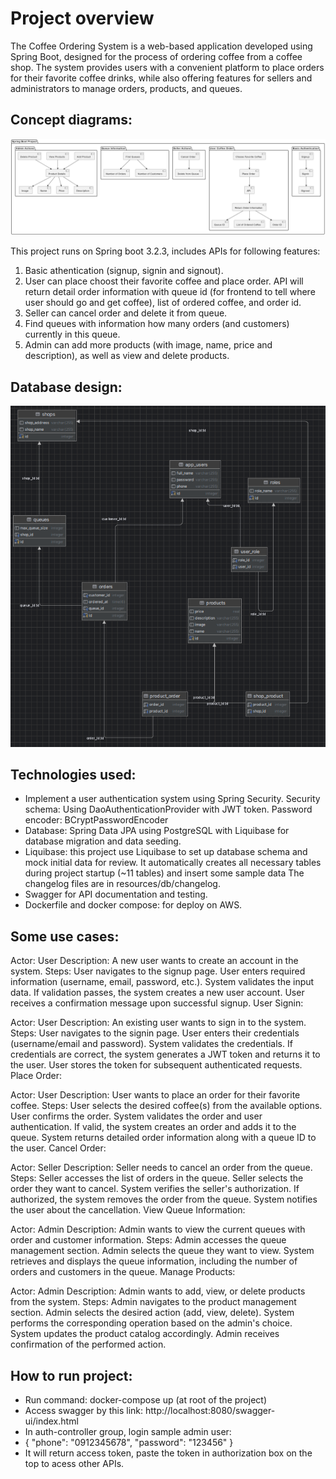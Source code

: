 # Project overview

The Coffee Ordering System is a web-based application developed using Spring Boot, designed for the process of ordering coffee from a coffee shop. The system provides users with a convenient platform to place orders for their favorite coffee drinks, while also offering features for sellers and administrators to manage orders, products, and queues.

## Concept diagrams:
![](diagram.png)

This project runs on Spring boot 3.2.3, includes APIs for following features:

1. Basic athentication (signup, signin and signout). 
2. User can place choost their favorite coffee and place order. API will return detail order information with queue id (for frontend to tell where user should go and get coffee), list of ordered coffee, and order id.
3. Seller can cancel order and delete it from queue.
4. Find queues with information how many orders (and customers) currently in this queue.
5. Admin can add more products (with image, name, price and description), as well as view and delete products.

## Database design:
![](db.png)


## Technologies used:
- Implement a user authentication system using Spring Security.
  Security schema: Using DaoAuthenticationProvider with JWT token. Password encoder: BCryptPasswordEncoder
- Database: Spring Data JPA using PostgreSQL with Liquibase for database migration and data seeding.
- Liquibase: this project use Liquibase to set up database schema and mock initial data for review.
  It automatically creates all necessary tables during project startup (~11 tables) and insert some sample data
  The changelog files are in resources/db/changelog.
- Swagger for API documentation and testing.
- Dockerfile and docker compose: for deploy on AWS.

## Some use cases:

Actor: User
Description: A new user wants to create an account in the system.
Steps:
User navigates to the signup page.
User enters required information (username, email, password, etc.).
System validates the input data.
If validation passes, the system creates a new user account.
User receives a confirmation message upon successful signup.
User Signin:

Actor: User
Description: An existing user wants to sign in to the system.
Steps:
User navigates to the signin page.
User enters their credentials (username/email and password).
System validates the credentials.
If credentials are correct, the system generates a JWT token and returns it to the user.
User stores the token for subsequent authenticated requests.
Place Order:

Actor: User
Description: User wants to place an order for their favorite coffee.
Steps:
User selects the desired coffee(s) from the available options.
User confirms the order.
System validates the order and user authentication.
If valid, the system creates an order and adds it to the queue.
System returns detailed order information along with a queue ID to the user.
Cancel Order:

Actor: Seller
Description: Seller needs to cancel an order from the queue.
Steps:
Seller accesses the list of orders in the queue.
Seller selects the order they want to cancel.
System verifies the seller's authorization.
If authorized, the system removes the order from the queue.
System notifies the user about the cancellation.
View Queue Information:

Actor: Admin
Description: Admin wants to view the current queues with order and customer information.
Steps:
Admin accesses the queue management section.
Admin selects the queue they want to view.
System retrieves and displays the queue information, including the number of orders and customers in the queue.
Manage Products:

Actor: Admin
Description: Admin wants to add, view, or delete products from the system.
Steps:
Admin navigates to the product management section.
Admin selects the desired action (add, view, delete).
System performs the corresponding operation based on the admin's choice.
System updates the product catalog accordingly.
Admin receives confirmation of the performed action.

## How to run project:
- Run command: docker-compose up (at root of the project)
- Access swagger by this link: http://localhost:8080/swagger-ui/index.html
- In auth-controller group, login sample admin user:
- {
  "phone": "0912345678",
  "password": "123456"
  }
- It will return access token, paste the token in authorization box on the top to acess other APIs.